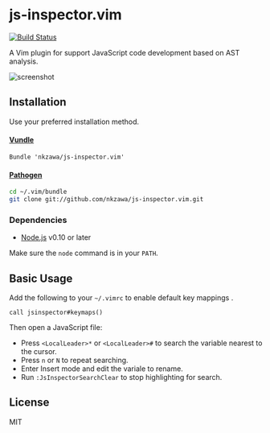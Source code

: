 js-inspector.vim
================

[![Build Status](https://travis-ci.org/nkzawa/js-inspector.vim.png?branch=master)](https://travis-ci.org/nkzawa/js-inspector.vim)

A Vim plugin for support JavaScript code development based on AST analysis.

![screenshot](https://f.cloud.github.com/assets/775227/2490282/c9651e68-b19f-11e3-9e0c-cb4578b3c872.gif)

## Installation
Use your preferred installation method.

#### [Vundle](https://github.com/gmarik/Vundle.vim)

```vim
Bundle 'nkzawa/js-inspector.vim'
```

#### [Pathogen](https://github.com/tpope/vim-pathogen)

```sh
cd ~/.vim/bundle
git clone git://github.com/nkzawa/js-inspector.vim.git
```

### Dependencies

- [Node.js](http://nodejs.org) v0.10 or later

Make sure the `node` command is in your `PATH`.

## Basic Usage
Add the following to your `~/.vimrc` to enable default key mappings .

```vim
call jsinspector#keymaps()
```

Then open a JavaScript file:

- Press `<LocalLeader>*` or `<LocalLeader>#` to search the variable nearest to the cursor.
- Press `n` or `N` to repeat searching.
- Enter Insert mode and edit the variale to rename.
- Run `:JsInspectorSearchClear` to stop highlighting for search.

## License

MIT
